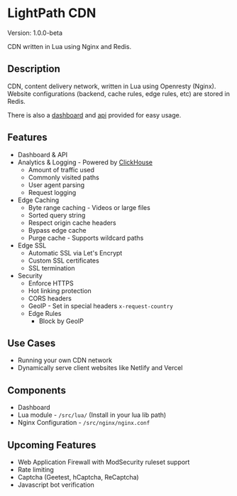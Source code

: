 # LightPath CDN
Version: 1.0.0-beta

CDN written in Lua using Nginx and Redis.

## Description
CDN, content delivery network, written in Lua using Openresty (Nginx). Website configurations (backend, cache rules, edge rules, etc) are stored in Redis.

There is also a [dashboard](./dashboard) and [api](./api) provided for easy usage.

## Features
* Dashboard & API
* Analytics & Logging  - Powered by [ClickHouse](https://clickhouse.com/)
  * Amount of traffic used
  * Commonly visited paths
  * User agent parsing
  * Request logging
* Edge Caching
  * Byte range caching  - Videos or large files
  * Sorted query string
  * Respect origin cache headers
  * Bypass edge cache
  * Purge cache - Supports wildcard paths
* Edge SSL
  * Automatic SSL via Let's Encrypt
  * Custom SSL certificates
  * SSL termination
* Security
  * Enforce HTTPS
  * Hot linking protection
  * CORS headers
  * GeoIP - Set in special headers `x-request-country`
  * Edge Rules
    * Block by GeoIP

## Use Cases
* Running your own CDN network
* Dynamically serve client websites like Netlify and Vercel

## Components
* Dashboard
* Lua module - `/src/lua/` (Install in your lua lib path)
* Nginx Configuration - `/src/nginx/nginx.conf`

## Upcoming Features
* Web Application Firewall with ModSecurity ruleset support
* Rate limiting
* Captcha (Geetest, hCaptcha, ReCaptcha)
* Javascript bot verification
